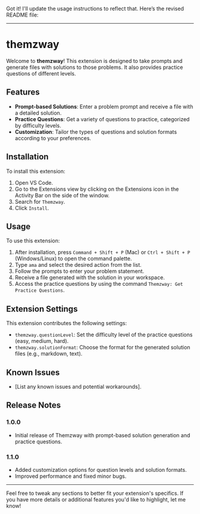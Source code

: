 Got it! I'll update the usage instructions to reflect that. Here’s the revised README file:

---

# themzway

Welcome to **themzway**! This extension is designed to take prompts and generate files with solutions to those problems. It also provides practice questions of different levels.

## Features

- **Prompt-based Solutions**: Enter a problem prompt and receive a file with a detailed solution.
- **Practice Questions**: Get a variety of questions to practice, categorized by difficulty levels.
- **Customization**: Tailor the types of questions and solution formats according to your preferences.

## Installation

To install this extension:

1. Open VS Code.
2. Go to the Extensions view by clicking on the Extensions icon in the Activity Bar on the side of the window.
3. Search for `Themzway`.
4. Click `Install`.

## Usage

To use this extension:

1. After installation, press `Command + Shift + P` (Mac) or `Ctrl + Shift + P` (Windows/Linux) to open the command palette.
2. Type `ama` and select the desired action from the list.
3. Follow the prompts to enter your problem statement.
4. Receive a file generated with the solution in your workspace.
5. Access the practice questions by using the command `Themzway: Get Practice Questions`.

## Extension Settings

This extension contributes the following settings:

- `themzway.questionLevel`: Set the difficulty level of the practice questions (easy, medium, hard).
- `themzway.solutionFormat`: Choose the format for the generated solution files (e.g., markdown, text).

## Known Issues

- [List any known issues and potential workarounds].

## Release Notes

### 1.0.0

- Initial release of Themzway with prompt-based solution generation and practice questions.

### 1.1.0

- Added customization options for question levels and solution formats.
- Improved performance and fixed minor bugs.

---

Feel free to tweak any sections to better fit your extension's specifics. If you have more details or additional features you'd like to highlight, let me know!